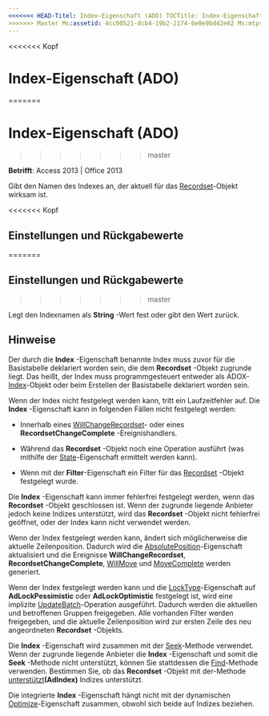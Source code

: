 ```yaml
---
<<<<<<< HEAD-Titel: Index-Eigenschaft (ADO) TOCTitle: Index-Eigenschaft (ADO) === Titel: Index-Eigenschaft (ADO) TOCTitle: Index-Eigenschaft (ADO)
>>>>>>> Master Ms:assetid: 4cc00521-dcb4-19b2-2174-6e0e9bd42e62 Ms:mtpsurl: https://msdn.microsoft.com/library/JJ249241(v=office.15) Ms:contentKeyID: 48544715 ms.date: 09/18/2015 Mtps_version: Office. 15
---
```


<<<<<<< Kopf
# <a name="index-property-ado"></a>Index-Eigenschaft (ADO)
=======
# <a name="index-property-ado"></a>Index-Eigenschaft (ADO)
>>>>>>> master


**Betrifft**: Access 2013 | Office 2013

Gibt den Namen des Indexes an, der aktuell für das [Recordset](recordset-object-ado.md)-Objekt wirksam ist.

<<<<<<< Kopf
## <a name="settings-and-return-values"></a>Einstellungen und Rückgabewerte
=======
## <a name="settings-and-return-values"></a>Einstellungen und Rückgabewerte
>>>>>>> master

Legt den Indexnamen als **String** -Wert fest oder gibt den Wert zurück.

## <a name="remarks"></a>Hinweise

Der durch die **Index** -Eigenschaft benannte Index muss zuvor für die Basistabelle deklariert worden sein, die dem **Recordset** -Objekt zugrunde liegt. Das heißt, der Index muss programmgesteuert entweder als ADOX- [Index](index-object-adox.md)-Objekt oder beim Erstellen der Basistabelle deklariert worden sein.

Wenn der Index nicht festgelegt werden kann, tritt ein Laufzeitfehler auf. Die **Index** -Eigenschaft kann in folgenden Fällen nicht festgelegt werden:

  - Innerhalb eines [WillChangeRecordset](willchangerecordset-and-recordsetchangecomplete-events-ado.md)- oder eines **RecordsetChangeComplete** -Ereignishandlers.

  - Während das **Recordset** -Objekt noch eine Operation ausführt (was mithilfe der [State](state-property-ado.md)-Eigenschaft ermittelt werden kann).

  - Wenn mit der **Filter**-Eigenschaft ein Filter für das [Recordset](filter-property-ado.md) -Objekt festgelegt wurde.

Die **Index** -Eigenschaft kann immer fehlerfrei festgelegt werden, wenn das **Recordset** -Objekt geschlossen ist. Wenn der zugrunde liegende Anbieter jedoch keine Indizes unterstützt, wird das **Recordset** -Objekt nicht fehlerfrei geöffnet, oder der Index kann nicht verwendet werden.

Wenn der Index festgelegt werden kann, ändert sich möglicherweise die aktuelle Zeilenposition. Dadurch wird die [AbsolutePosition](absoluteposition-property-ado.md)-Eigenschaft aktualisiert und die Ereignisse **WillChangeRecordset**, **RecordsetChangeComplete**, [WillMove](willmove-and-movecomplete-events-ado.md) und [MoveComplete](willmove-and-movecomplete-events-ado.md) werden generiert.

Wenn der Index festgelegt werden kann und die [LockType](locktype-property-ado.md)-Eigenschaft auf **AdLockPessimistic** oder **AdLockOptimistic** festgelegt ist, wird eine implizite [UpdateBatch](updatebatch-method-ado.md)-Operation ausgeführt. Dadurch werden die aktuellen und betroffenen Gruppen freigegeben. Alle vorhanden Filter werden freigegeben, und die aktuelle Zeilenposition wird zur ersten Zeile des neu angeordneten **Recordset** -Objekts.

Die **Index** -Eigenschaft wird zusammen mit der [Seek](seek-method-ado.md)-Methode verwendet. Wenn der zugrunde liegende Anbieter die **Index** -Eigenschaft und somit die **Seek** -Methode nicht unterstützt, können Sie stattdessen die [Find](find-method-ado.md)-Methode verwenden. Bestimmen Sie, ob das **Recordset** -Objekt mit der-Methode [unterstützt](supports-method-ado.md)**(AdIndex)** Indizes unterstützt.

Die integrierte **Index** -Eigenschaft hängt nicht mit der dynamischen [Optimize](optimize-property-dynamic-ado.md)-Eigenschaft zusammen, obwohl sich beide auf Indizes beziehen.

